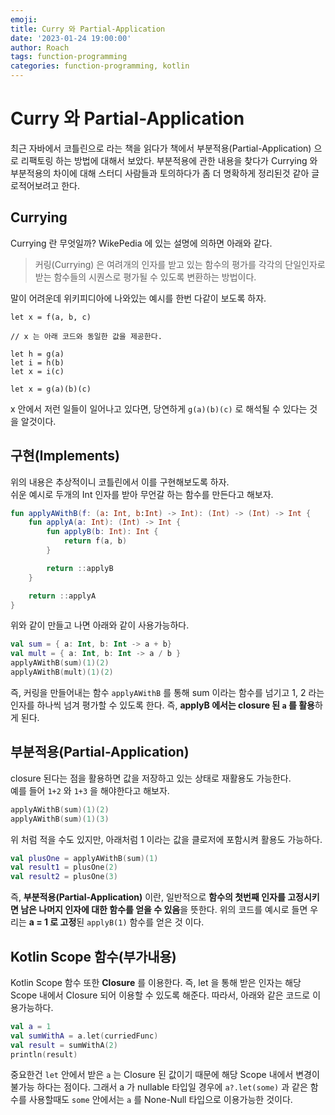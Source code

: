```yaml
---
emoji: 
title: Curry 와 Partial-Application 
date: '2023-01-24 19:00:00'
author: Roach
tags: function-programming
categories: function-programming, kotlin
---
```


# Curry 와 Partial-Application 

최근 자바에서 코틀린으로 라는 책을 읽다가 책에서 부분적용(Partial-Application) 으로 리팩토링 하는 방법에 대해서 보았다. 부분적용에 관한 내용을 찾다가 Currying 와 부분적용의 차이에 대해 스터디 사람들과 토의하다가 좀 더 명확하게 정리된것 같아 글로적어보려고 한다.

## Currying

Currying 란 무엇일까? WikePedia 에 있는 설명에 의하면 아래와 같다.

> 커링(Currying) 은 여려개의 인자를 받고 있는 함수의 평가를 각각의 단일인자로 받는 함수들의 시퀀스로 평가될 수 있도록 변환하는 방법이다.

말이 어려운데 위키피디아에 나와있는 예시를 한번 다같이 보도록 하자.

```
let x = f(a, b, c)

// x 는 아래 코드와 동일한 값을 제공한다.

let h = g(a)
let i = h(b)
let x = i(c)

let x = g(a)(b)(c)
```

x 안에서 저런 일들이 일어나고 있다면, 당연하게 `g(a)(b)(c)` 로 해석될 수 있다는 것을 알것이다.

## 구현(Implements)

위의 내용은 추상적이니 코틀린에서 이를 구현해보도록 하자.  
쉬운 예시로 두개의 Int 인자를 받아 무언갈 하는 함수를 만든다고 해보자.

```kotlin
fun applyAWithB(f: (a: Int, b:Int) -> Int): (Int) -> (Int) -> Int {
    fun applyA(a: Int): (Int) -> Int {
        fun applyB(b: Int): Int {
            return f(a, b)
        }

        return ::applyB
    }

    return ::applyA
}
```

위와 같이 만들고 나면 아래와 같이 사용가능하다.

```kotlin
val sum = { a: Int, b: Int -> a + b}
val mult = { a: Int, b: Int -> a / b }
applyAWithB(sum)(1)(2)
applyAWithB(mult)(1)(2)
```

즉, 커링을 만들어내는 함수 `applyAWithB` 를 통해 sum 이라는 함수를 넘기고 1, 2 라는 인자를 하나씩 넘겨 평가할 수 있도록 한다. 즉, **applyB 에서는 closure 된 `a` 를 활용**하게 된다. 

## 부분적용(Partial-Application)

closure 된다는 점을 활용하면 값을 저장하고 있는 상태로 재활용도 가능한다.  
예를 들어 `1+2` 와 `1+3` 을 해야한다고 해보자.

```kotlin
applyAWithB(sum)(1)(2)
applyAWithB(sum)(1)(3)
```

위 처럼 적을 수도 있지만, 아래처럼 1 이라는 값을 클로저에 포함시켜 활용도 가능하다.

```kotlin
val plusOne = applyAWithB(sum)(1)
val result1 = plusOne(2)
val result2 = plusOne(3)
```

즉, **부분적용(Partial-Application)** 이란, 일반적으로 **함수의 첫번째 인자를 고정시키면 남은 나머지 인자에 대한 함수를 얻을 수 있음**을 뜻한다. 위의 코드를 예시로 들면 우리는 **a = 1 로 고정**된 `applyB(1)` 함수를 얻은 것 이다.

## Kotlin Scope 함수(부가내용)

Kotlin Scope 함수 또한 **Closure** 를 이용한다. 즉, let 을 통해 받은 인자는 해당 Scope 내에서 Closure 되어 이용할 수 있도록 해준다. 따라서, 아래와 같은 코드로 이용가능하다.

```kotlin
val a = 1
val sumWithA = a.let(curriedFunc)
val result = sumWithA(2)
println(result)
```

중요한건 `let` 안에서 받은 `a` 는 Closure 된 값이기 때문에 해당 Scope 내에서 변경이 불가능 하다는 점이다. 그래서 a 가 nullable 타입일 경우에 `a?.let(some)` 과 같은 함수를 사용할때도 `some` 안에서는 `a` 를 None-Null 타입으로 이용가능한 것이다.
